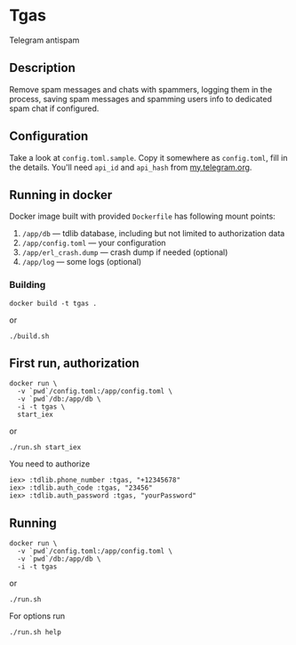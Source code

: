 # Tgas

Telegram antispam

## Description

Remove spam messages and chats with spammers, logging them in the process, saving spam messages and spamming users info to dedicated spam chat if configured.

## Configuration

Take a look at `config.toml.sample`. Copy it somewhere as `config.toml`, fill in the details.
You'll need `api_id` and `api_hash` from [my.telegram.org](https://my.telegram.org).

## Running in docker

Docker image built with provided `Dockerfile` has following mount points:

1. `/app/db` — tdlib database, including but not limited to authorization data
2. `/app/config.toml` — your configuration
3. `/app/erl_crash.dump` — crash dump if needed (optional)
4. `/app/log` — some logs (optional)

### Building

    docker build -t tgas .

or

    ./build.sh

## First run, authorization

    docker run \
      -v `pwd`/config.toml:/app/config.toml \
      -v `pwd`/db:/app/db \
      -i -t tgas \
      start_iex

or

    ./run.sh start_iex

You need to authorize

    iex> :tdlib.phone_number :tgas, "+12345678"
    iex> :tdlib.auth_code :tgas, "23456"
    iex> :tdlib.auth_password :tgas, "yourPassword"

## Running

    docker run \
      -v `pwd`/config.toml:/app/config.toml \
      -v `pwd`/db:/app/db \
      -i -t tgas

or

    ./run.sh

For options run

    ./run.sh help
